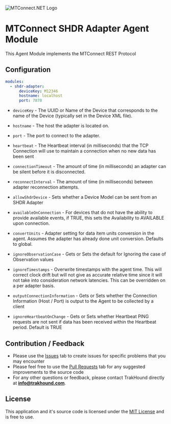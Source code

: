 ![MTConnect.NET Logo](https://raw.githubusercontent.com/TrakHound/MTConnect.NET/master/img/mtconnect-net-03-md.png) 

# MTConnect SHDR Adapter Agent Module
This Agent Module implements the MTConnect REST Protocol

## Configuration
```yaml
modules:
  - shdr-adapter:
      deviceKey: M12346
      hostname: localhost
      port: 7878
```

* `deviceKey` - The UUID or Name of the Device that corresponds to the name of the Device (typically set in the Device XML file).

* `hostname` - The host the adapter is located on.

* `port` - The port to connect to the adapter.

* `heartbeat` - The Heartbeat interval (in milliseconds) that the TCP Connection will use to maintain a connection when no new data has been sent

* `connectionTimeout` - The amount of time (in milliseconds) an adapter can be silent before it is disconnected.

* `reconnectInterval` - The amount of time (in milliseconds) between adapter reconnection attempts.

* `allowShdrDevice` - Sets whether a Device Model can be sent from an SHDR Adapter

* `availableOnConnection` - For devices that do not have the ability to provide available events, if TRUE, this sets the Availability to AVAILABLE upon connection.

* `convertUnits` - Adapter setting for data item units conversion in the agent. Assumes the adapter has already done unit conversion. Defaults to global.

* `ignoreObservationCase` - Gets or Sets the default for Ignoring the case of Observation values

* `ignoreTimestamps` - Overwrite timestamps with the agent time. This will correct clock drift but will not give as accurate relative time since it will not take into consideration network latencies. This can be overridden on a per adapter basis.

* `outputConnectionInformation` - Gets or Sets whether the Connection Information (Host / Port) is output to the Agent to be collected by a client

* `ignoreHeartbeatOnChange` - Gets or Sets whether Heartbeat PING requests are not sent if data has been received within the Heartbeat period. Default is TRUE


## Contribution / Feedback
- Please use the [Issues](https://github.com/TrakHound/MTConnect.NET/issues) tab to create issues for specific problems that you may encounter 
- Please feel free to use the [Pull Requests](https://github.com/TrakHound/MTConnect.NET/pulls) tab for any suggested improvements to the source code
- For any other questions or feedback, please contact TrakHound directly at **info@trakhound.com**.

## License
This application and it's source code is licensed under the [MIT License](https://choosealicense.com/licenses/mit/) and is free to use.
